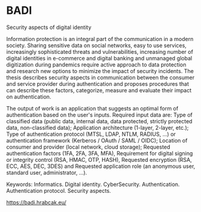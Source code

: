 # BADI

Security aspects of digital identity

Information protection is an integral part of the communication in a modern society. Sharing sensitive data on social networks, easy to use services, increasingly sophisticated threats and vulnerabilities, increasing number of digital identities in e-commerce and digital banking and unmanaged global digitization during pandemics require active approach to data protection and research new options to minimize the impact of security incidents. The thesis describes security aspects in communication between the consumer and service provider during authentication and proposes procedures that can describe these factors, categorize, measure and evaluate their impact on authentication.

The output of work is an application that suggests an optimal form of authentication based on the user's inputs. 
Required input data are: 
Type of classified data (public data, internal data, data protected, strictly protected data, non-classified data); 
Application architecture (1-layer, 2-layer, etc.); 
Type of authentication protocol (MTSL, LDAP, NTLM, RADIUS, ...) or authentication framework (Kerberos / OAuth / SAML / OIDC); 
Location of consumer and provider (local network, cloud storage); 
Requested authentication factors (1FA, 2FA, 3FA, MFA), 
Requirement for digital signing or integrity control (RSA, HMAC, OTP, HASH), 
Requested encryption (RSA, ECC, AES, DEC, 3DES) and 
Requested application role (an anonymous user, standard user, administrator, ...).

Keywords: Informatics. Digital identity. CyberSecurity. Authentication. Authentication protocol. Security aspects.


https://badi.hrabcak.eu/ 
